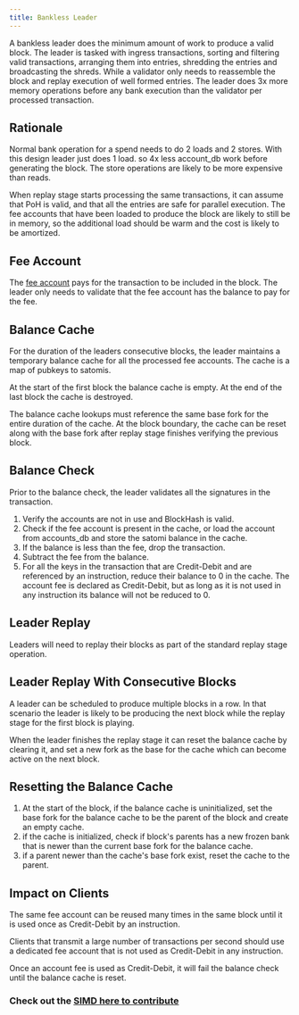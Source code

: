 ```yaml
---
title: Bankless Leader
---
```


A bankless leader does the minimum amount of work to produce a valid block. The leader is tasked with ingress transactions, sorting and filtering valid transactions, arranging them into entries, shredding the entries and broadcasting the shreds. While a validator only needs to reassemble the block and replay execution of well formed entries. The leader does 3x more memory operations before any bank execution than the validator per processed transaction.

## Rationale

Normal bank operation for a spend needs to do 2 loads and 2 stores. With this design leader just does 1 load. so 4x less account_db work before generating the block. The store operations are likely to be more expensive than reads.

When replay stage starts processing the same transactions, it can assume that PoH is valid, and that all the entries are safe for parallel execution. The fee accounts that have been loaded to produce the block are likely to still be in memory, so the additional load should be warm and the cost is likely to be amortized.

## Fee Account

The [fee account](../terminology.md#fee_account) pays for the transaction to be included in the block. The leader only needs to validate that the fee account has the balance to pay for the fee.

## Balance Cache

For the duration of the leaders consecutive blocks, the leader maintains a temporary balance cache for all the processed fee accounts. The cache is a map of pubkeys to satomis.

At the start of the first block the balance cache is empty. At the end of the last block the cache is destroyed.

The balance cache lookups must reference the same base fork for the entire duration of the cache. At the block boundary, the cache can be reset along with the base fork after replay stage finishes verifying the previous block.

## Balance Check

Prior to the balance check, the leader validates all the signatures in the transaction.

1. Verify the accounts are not in use and BlockHash is valid.
2. Check if the fee account is present in the cache, or load the account from accounts_db and store the satomi balance in the cache.
3. If the balance is less than the fee, drop the transaction.
4. Subtract the fee from the balance.
5. For all the keys in the transaction that are Credit-Debit and are referenced by an instruction, reduce their balance to 0 in the cache. The account fee is declared as Credit-Debit, but as long as it is not used in any instruction its balance will not be reduced to 0.

## Leader Replay

Leaders will need to replay their blocks as part of the standard replay stage operation.

## Leader Replay With Consecutive Blocks

A leader can be scheduled to produce multiple blocks in a row. In that scenario the leader is likely to be producing the next block while the replay stage for the first block is playing.

When the leader finishes the replay stage it can reset the balance cache by clearing it, and set a new fork as the base for the cache which can become active on the next block.

## Resetting the Balance Cache

1. At the start of the block, if the balance cache is uninitialized, set the base fork for the balance cache to be the parent of the block and create an empty cache.
2. if the cache is initialized, check if block's parents has a new frozen bank that is newer than the current base fork for the balance cache.
3. if a parent newer than the cache's base fork exist, reset the cache to the parent.

## Impact on Clients

The same fee account can be reused many times in the same block until it is used once as Credit-Debit by an instruction.

Clients that transmit a large number of transactions per second should use a dedicated fee account that is not used as Credit-Debit in any instruction.

Once an account fee is used as Credit-Debit, it will fail the balance check until the balance cache is reset.

### Check out the [SIMD here to contribute](https://github.com/solana-foundation/solana-improvement-documents/pull/5)
